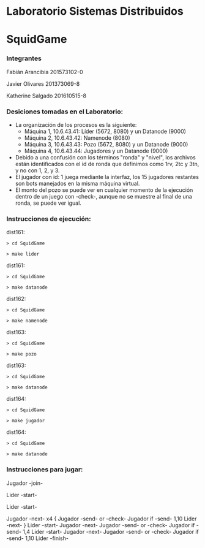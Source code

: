 # Laboratorio Sistemas Distribuidos
# SquidGame

### Integrantes
Fabián Arancibia 201573102-0

Javier Olivares 201373069-8

Katherine Salgado 201610515-8
	
### Desiciones tomadas en el Laboratorio:

- La organización de los procesos es la siguiente:
	- Máquina 1, 10.6.43.41: Líder (5672, 8080) y un Datanode (9000)
	- Máquina 2, 10.6.43.42: Namenode (8080)
	- Máquina 3, 10.6.43.43: Pozo (5672, 8080) y un Datanode (9000)
	- Máquina 4, 10.6.43.44: Jugadores y un Datanode (9000)
- Debido a una confusión con los términos "ronda" y "nivel", los archivos están identificados con el id de ronda que definimos como 1rv, 2tc y 3tn, y no con 1, 2, y 3.
- El jugador con id: 1 juega mediante la interfaz, los 15 jugadores restantes son bots manejados en la misma máquina virtual. 
- El monto del pozo se puede ver en cualquier momento de la ejecución dentro de un juego con -check-, aunque no se muestre al final de una ronda, se puede ver igual.

### Instrucciones de ejecución:

dist161:

	> cd SquidGame
	
	> make lider
dist161:

	> cd SquidGame
	
	> make datanode
dist162:

	> cd SquidGame
	
	> make namenode
dist163:

	> cd SquidGame
	
	> make pozo
dist163:

	> cd SquidGame
	
	> make datanode
dist164:

	> cd SquidGame
	
	> make jugador
dist164:

	> cd SquidGame
	
	> make datanode

### Instrucciones para jugar:

Jugador -join-

Lider -start-

Lider -start-

Jugador -next-
x4 {
	Jugador -send- or -check-
	Jugador if -send- 1,10
	Lider -next-
}
Lider -start-
Jugador -next-
Jugador -send- or -check-
Jugador if -send- 1,4
Lider -start-
Jugador -next-
Jugador -send- or -check-
Jugador if -send- 1,10
Lider -finish-

